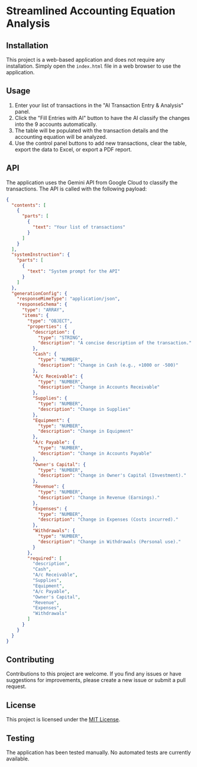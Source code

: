 # Streamlined Accounting Equation Analysis

## Installation

This project is a web-based application and does not require any installation. Simply open the `index.html` file in a web browser to use the application.

## Usage

1. Enter your list of transactions in the "AI Transaction Entry & Analysis" panel.
2. Click the "Fill Entries with AI" button to have the AI classify the changes into the 9 accounts automatically.
3. The table will be populated with the transaction details and the accounting equation will be analyzed.
4. Use the control panel buttons to add new transactions, clear the table, export the data to Excel, or export a PDF report.

## API

The application uses the Gemini API from Google Cloud to classify the transactions. The API is called with the following payload:

```json
{
  "contents": [
    {
      "parts": [
        {
          "text": "Your list of transactions"
        }
      ]
    }
  ],
  "systemInstruction": {
    "parts": [
      {
        "text": "System prompt for the API"
      }
    ]
  },
  "generationConfig": {
    "responseMimeType": "application/json",
    "responseSchema": {
      "type": "ARRAY",
      "items": {
        "type": "OBJECT",
        "properties": {
          "description": {
            "type": "STRING",
            "description": "A concise description of the transaction."
          },
          "Cash": {
            "type": "NUMBER",
            "description": "Change in Cash (e.g., +1000 or -500)"
          },
          "A/c Receivable": {
            "type": "NUMBER",
            "description": "Change in Accounts Receivable"
          },
          "Supplies": {
            "type": "NUMBER",
            "description": "Change in Supplies"
          },
          "Equipment": {
            "type": "NUMBER",
            "description": "Change in Equipment"
          },
          "A/c Payable": {
            "type": "NUMBER",
            "description": "Change in Accounts Payable"
          },
          "Owner's Capital": {
            "type": "NUMBER",
            "description": "Change in Owner's Capital (Investment)."
          },
          "Revenue": {
            "type": "NUMBER",
            "description": "Change in Revenue (Earnings)."
          },
          "Expenses": {
            "type": "NUMBER",
            "description": "Change in Expenses (Costs incurred)."
          },
          "Withdrawals": {
            "type": "NUMBER",
            "description": "Change in Withdrawals (Personal use)."
          }
        },
        "required": [
          "description",
          "Cash",
          "A/c Receivable",
          "Supplies",
          "Equipment",
          "A/c Payable",
          "Owner's Capital",
          "Revenue",
          "Expenses",
          "Withdrawals"
        ]
      }
    }
  }
}
```

## Contributing

Contributions to this project are welcome. If you find any issues or have suggestions for improvements, please create a new issue or submit a pull request.

## License

This project is licensed under the [MIT License](LICENSE).

## Testing

The application has been tested manually. No automated tests are currently available.